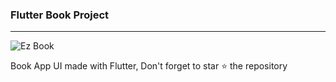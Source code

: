 ### Flutter Book Project
<hr/>

![Ez Book](https://i.postimg.cc/VN5sZVfF/template.jpg)

Book App UI made with Flutter, Don't forget to star ⭐ the repository
